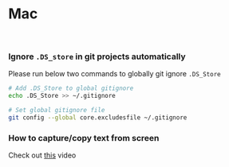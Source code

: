 # Mac

<br>

### Ignore `.DS_store` in git projects automatically

Please run below two commands to globally git ignore `.DS_Store`

```bash
# Add .DS_Store to global gitignore
echo .DS_Store >> ~/.gitignore

# Set global gitignore file
git config --global core.excludesfile ~/.gitignore
```

### How to capture/copy text from screen

Check out [this](https://www.youtube.com/watch?v=BZVlifUpr_c) video
